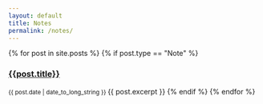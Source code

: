 ```yaml
---
layout: default
title: Notes
permalink: /notes/
---
```


<div class="posting">
{% for post in site.posts %}
    {% if post.type == "Note" %}
        <h3><a href="{{ post.url }}">{{post.title}}</a></h3>
        <small> {{ post.date | date_to_long_string }} </small>
        {{ post.excerpt }}
    {% endif %}
{% endfor %}
</div>
